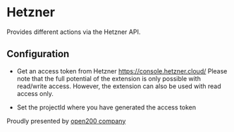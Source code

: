 # Hetzner

Provides different actions via the Hetzner API.

## Configuration
- Get an access token from Hetzner https://console.hetzner.cloud/
Please note that the full potential of the extension is only possible with read/write access.
However, the extension can also be used with read access only.

- Set the projectId where you have generated the access token


Proudly presented by [open200 company](https://open200.com/) 